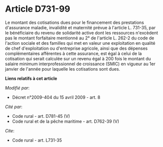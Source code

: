 # Article D731-99

Le montant des cotisations dues pour le financement des prestations d'assurance maladie, invalidité et maternité prévue à
l'article L. 731-35, par le bénéficiaire du revenu de solidarité active dont les ressources n'excèdent pas le montant
forfaitaire mentionné au 2° de l'article L. 262-2 du code de l'action sociale et des familles qui met en valeur une
exploitation en qualité de chef d'exploitation ou d'entreprise agricole, ainsi que des dépenses complémentaires afférentes à
cette assurance, est égal à celui de la cotisation qui serait calculée sur un revenu égal à 200 fois le montant du salaire
minimum interprofessionnel de croissance (SMIC) en vigueur au 1er janvier de l'année pour laquelle les cotisations sont dues.

**Liens relatifs à cet article**

_Modifié par_:

  - Décret n°2009-404 du 15 avril 2009 - art. 8

_Cité par_:

  - Code rural - art. D781-45 (V)
  - Code rural et de la pêche maritime - art. D762-39 (V)

_Cite_:

  - Code rural - art. L731-35
